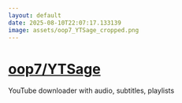 ```yaml
---
layout: default
date: 2025-08-10T22:07:17.133139
image: assets/oop7_YTSage_cropped.png
---
```


# [oop7/YTSage](https://github.com/oop7/YTSage)

YouTube downloader with audio, subtitles, playlists
